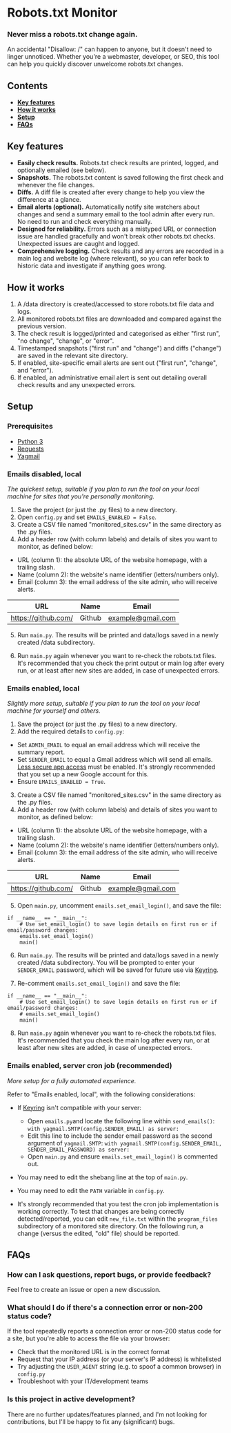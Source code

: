 # Robots.txt Monitor
### Never miss a robots.txt change again.
An accidental "Disallow: /" can happen to anyone, but it doesn't need to linger unnoticed.
Whether you're a webmaster, developer, or SEO, this tool can help you quickly discover unwelcome robots.txt changes.

## Contents
- **[Key features](#key-features)**
- **[How it works](#how-it-works)**
- **[Setup](#setup)**
- **[FAQs](#faqs)**

## Key features
- **Easily check results.** Robots.txt check results are printed, logged, and optionally emailed (see below).
- **Snapshots.** The robots.txt content is saved following the first check and whenever the file changes. 
- **Diffs.** A diff file is created after every change to help you view the difference at a glance. 
- **Email alerts (optional).** Automatically notify site watchers about changes and send a summary email to the tool admin after every run. No need to run and check everything manually.
- **Designed for reliability.** Errors such as a mistyped URL or connection issue are handled gracefully and won't break other robots.txt checks. Unexpected issues are caught and logged.
- **Comprehensive logging.** Check results and any errors are recorded in a main log and website log (where relevant), so you can refer back to historic data and investigate if anything goes wrong.

## How it works
1. A /data directory is created/accessed to store robots.txt file data and logs.
2. All monitored robots.txt files are downloaded and compared against the previous version.
3. The check result is logged/printed and categorised as either "first run", "no change", "change", or "error".
4. Timestamped snapshots ("first run" and "change") and diffs ("change") are saved in the relevant site directory.
5. If enabled, site-specific email alerts are sent out ("first run", "change", and "error").
6. If enabled, an administrative email alert is sent out detailing overall check results and any unexpected errors.


## Setup

### Prerequisites
- [Python 3](https://www.python.org/downloads/)
- [Requests](https://pypi.org/project/requests/)
- [Yagmail](https://pypi.org/project/yagmail/)

### Emails disabled, local
*The quickest setup, suitable if you plan to run the tool on your local machine for sites that you're personally monitoring.*
1. Save the project (or just the .py files) to a new directory.
2. Open `config.py` and set `EMAILS_ENABLED = False`.
3. Create a CSV file named "monitored_sites.csv" in the same directory as the .py files.
4. Add a header row (with column labels) and details of sites you want to monitor, as defined below:
- URL (column 1): the absolute URL of the website homepage, with a trailing slash.
- Name (column 2): the website's name identifier (letters/numbers only).
- Email (column 3): the email address of the site admin, who will receive alerts.

URL | Name | Email
----|------|-----
https://github.com/ | Github | example@gmail.com

5. Run `main.py`. The results will be printed and data/logs saved in a newly created /data subdirectory. 
   
6. Run `main.py` again whenever you want to re-check the robots.txt files. It's recommended that you check the print output or main log after every run, or at least after new sites are added, in case of unexpected errors.

### Emails enabled, local
*Slightly more setup, suitable if you plan to run the tool on your local machine for yourself and others.*
1. Save the project (or just the .py files) to a new directory.
2. Add the required details to `config.py`:
- Set `ADMIN_EMAIL` to equal an email address which will receive the summary report.
- Set `SENDER_EMAIL` to equal a Gmail address which will send all emails. [Less secure app access](https://support.google.com/accounts/answer/6010255) must be enabled. It's strongly recommended that you set up a new Google account for this. 
- Ensure `EMAILS_ENABLED = True`.
3. Create a CSV file named "monitored_sites.csv" in the same directory as the .py files.
4. Add a header row (with column labels) and details of sites you want to monitor, as defined below:
- URL (column 1): the absolute URL of the website homepage, with a trailing slash.
- Name (column 2): the website's name identifier (letters/numbers only).
- Email (column 3): the email address of the site admin, who will receive alerts.

URL | Name | Email
----|------|-----
https://github.com/ | Github | example@gmail.com

5. Open `main.py`, uncomment `emails.set_email_login()`, and save the file:
```
if __name__ == "__main__":
    # Use set_email_login() to save login details on first run or if email/password changes:
    emails.set_email_login()
    main()
```

6. Run `main.py`. The results will be printed and data/logs saved in a newly created /data subdirectory. You will be prompted to enter your `SENDER_EMAIL` password, which will be saved for future use via [Keyring](https://pypi.org/project/keyring/).
   
7. Re-comment `emails.set_email_login()` and save the file:
```
if __name__ == "__main__":
    # Use set_email_login() to save login details on first run or if email/password changes:
    # emails.set_email_login()
    main()
```

8. Run `main.py` again whenever you want to re-check the robots.txt files. It's recommended that you check the main log after every run, or at least after new sites are added, in case of unexpected errors.

### Emails enabled, server cron job (recommended)
*More setup for a fully automated experience.*

Refer to "Emails enabled, local", with the following considerations:
- If [Keyring](https://pypi.org/project/keyring/) isn't compatible with your server: 
    - Open `emails.py`and locate the following line within `send_emails()`: `with yagmail.SMTP(config.SENDER_EMAIL) as server:`
    - Edit this line to include the sender email password as the second argument of `yagmail.SMTP`: `with yagmail.SMTP(config.SENDER_EMAIL, SENDER_EMAIL_PASSWORD) as server:`
    - Open `main.py` and ensure `emails.set_email_login()` is commented out.
    
- You may need to edit the shebang line at the top of `main.py`.
- You may need to edit the `PATH` variable in `config.py`.
- It's strongly recommended that you test the cron job implementation is working correctly. To test that changes are being correctly detected/reported, you can edit `new_file.txt` within the `program_files` subdirectory of a monitored site directory. On the following run, a change (versus the edited, "old" file) should be reported.


## FAQs

### How can I ask questions, report bugs, or provide feedback?
Feel free to create an issue or open a new discussion.

### What should I do if there's a connection error or non-200 status code?
If the tool repeatedly reports a connection error or non-200 status code for a site, but you're able to access the file via your browser: 
- Check that the monitored URL is in the correct format
- Request that your IP address (or your server's IP address) is whitelisted
- Try adjusting the `USER_AGENT` string (e.g. to spoof a common browser) in `config.py`
- Troubleshoot with your IT/development teams

### Is this project in active development?
There are no further updates/features planned, and I'm not looking for contributions, but I'll be happy to fix any (significant) bugs.
